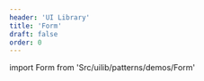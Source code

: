 ```yaml
---
header: 'UI Library'
title: 'Form'
draft: false
order: 0
---
```


import Form from 'Src/uilib/patterns/demos/Form'

<Form />

<!--
  ATTENTION: This file is auto generated by using "makeDemosFactory".
  Do not change the content!
-->
